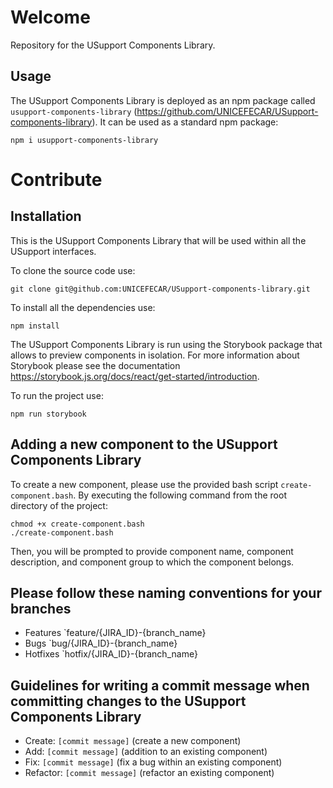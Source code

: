 # Welcome

Repository for the USupport Components Library.

## Usage

The USupport Components Library is deployed as an npm package called `usupport-components-library` (https://github.com/UNICEFECAR/USupport-components-library). It can be used as a standard npm package:

```
npm i usupport-components-library
```

# Contribute

## Installation

This is the USupport Components Library that will be used within all the USupport interfaces.

To clone the source code use:

```
git clone git@github.com:UNICEFECAR/USupport-components-library.git
```

To install all the dependencies use:

```
npm install
```

The USupport Components Library is run using the Storybook package that allows to preview components in isolation. For more information about Storybook please see the documentation https://storybook.js.org/docs/react/get-started/introduction.

To run the project use:

```
npm run storybook
```

## Adding a new component to the USupport Components Library

To create a new component, please use the provided bash script `create-component.bash`. By executing the following command from the root directory of the project:

```
chmod +x create-component.bash
./create-component.bash
```

Then, you will be prompted to provide component name, component description, and component group to which the component belongs.

## Please follow these naming conventions for your branches

- Features `feature/{JIRA_ID}-{branch_name}
- Bugs `bug/{JIRA_ID}-{branch_name}
- Hotfixes `hotfix/{JIRA_ID}-{branch_name}

## Guidelines for writing a commit message when committing changes to the USupport Components Library

- Create: `[commit message]` (create a new component)
- Add: `[commit message]` (addition to an existing component)
- Fix: `[commit message]` (fix a bug within an existing component)
- Refactor: `[commit message]` (refactor an existing component)
